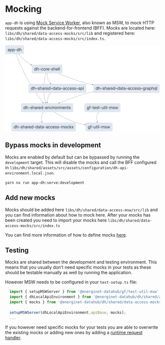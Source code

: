 # Mocking

`app-dh` is using [Mock Service Worker](https://mswjs.io/docs/), also known as MSW, to mock HTTP requests against the backend-for-frontend (BFF). Mocks are located here:
`libs/dh/shared/data-access-mocks/src/lib` and registered here: `libs/dh/shared/data-access-mocks/src/index.ts`.

![Dep graph](./mocking-dep-graph.png)

## Bypass mocks in development

Mocks are enabled by default but can be bypassed by running the `development` target. This will disable the mocks and call the BFF configured in `libs/dh/shared/assets/src/assets/configuration/dh-api-environment.local.json`.

`yarn nx run app-dh:serve:development`

## Add new mocks

Mocks should be added here `libs/dh/shared/data-access-msw/src/lib` and you can find information about how to mock here.
After your mocks has been created you need to import your mocks here `libs/dh/shared/data-access-mocks/src/index.ts`

You can find more information of how to define mocks [here](https://mswjs.io/docs/getting-started/mocks/rest-api).

## Testing

Mocks are shared between the development and testing environment. This means that you usually don't need specific mocks in your tests as these should be testable manually as well by running the application.

However MSW needs to be configured in your `test-setup.ts` file:

```ts
  import { setupMSWServer } from '@energinet-datahub/gf/test-util-msw';
  import { dhLocalApiEnvironment } from '@energinet-datahub/dh/shared/assets';
  import { mocks } from '@energinet-datahub/dh/shared/data-access-mocks';

  setupMSWServer(dhLocalApiEnvironment.apiBase, mocks);
  ...
```

If you however need specific mocks for your tests you are able to overwrite the existing mocks or adding new ones by adding a [runtime request handler](https://mswjs.io/docs/api/setup-server/use).

